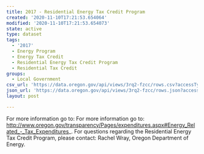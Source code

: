 ```yaml
---
title: 2017 - Residential Energy Tax Credit Program
created: '2020-11-10T17:21:53.654064'
modified: '2020-11-10T17:21:53.654073'
state: active
type: dataset
tags:
  - '2017'
  - Energy Program
  - Energy Tax Credit
  - Residential Energy Tax Credit Program
  - Residential Tax Credit
groups:
  - Local Government
csv_url: 'https://data.oregon.gov/api/views/3rq2-fzcc/rows.csv?accessType=DOWNLOAD'
json_url: 'https://data.oregon.gov/api/views/3rq2-fzcc/rows.json?accessType=DOWNLOAD'
layout: post

---
```

For more information go to: For more information go to: http://www.oregon.gov/transparency/Pages/expenditures.aspx#Energy_Related_-_Tax_Expenditures_. For questions regarding the Residential Energy Tax Credit Program, please contact: Rachel Wray, Oregon Department of Energy.
